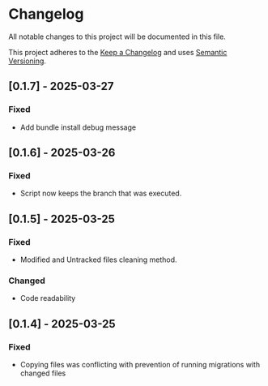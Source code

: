 # Changelog

All notable changes to this project will be documented in this file.

This project adheres to the [Keep a Changelog](https://keepachangelog.com/en/1.0.0/)
and uses [Semantic Versioning](https://semver.org/spec/v2.0.0.html).

## [0.1.7] - 2025-03-27
### Fixed
- Add bundle install debug message

## [0.1.6] - 2025-03-26
### Fixed
- Script now keeps the branch that was executed.

## [0.1.5] - 2025-03-25
### Fixed
- Modified and Untracked files cleaning method.

### Changed
- Code readability

## [0.1.4] - 2025-03-25
### Fixed
- Copying files was conflicting with prevention of running migrations with changed files

